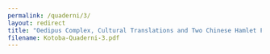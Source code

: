 ```yaml
---
permalink: /quaderni/3/
layout: redirect
title: "Oedipus Complex, Cultural Translations and Two Chinese Hamlet Films"
filename: Kotoba-Quaderni-3.pdf
---
```

